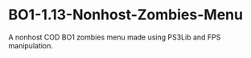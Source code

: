 # BO1-1.13-Nonhost-Zombies-Menu
A nonhost COD BO1 zombies menu made using PS3Lib and FPS manipulation.
